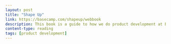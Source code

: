 ```yaml
---
layout: post
title: "Shape Up"
link: https://basecamp.com/shapeup/webbook
description: This book is a guide to how we do product development at Basecamp. It’s also a toolbox full of techniques that you can apply in your own way to your own process.
content-type: reading
tags: [product development]
---
```

